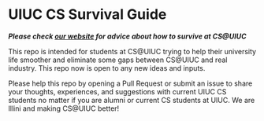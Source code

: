 # UIUC CS Survival Guide

***Please check [our website](https://uiuccssurvival.wiki/) for advice about how to survive at CS@UIUC***

This repo is intended for students at CS@UIUC trying to help their university life smoother and eliminate some gaps between CS@UIUC and real industry. This repo now is open to any new ideas and inputs.

Please help this repo by opening a Pull Request or submit an issue to share your thoughts, experiences, and suggestions with current UIUC CS students no matter if you are alumni or current CS students at UIUC. We are Illini and making CS@UIUC better!
